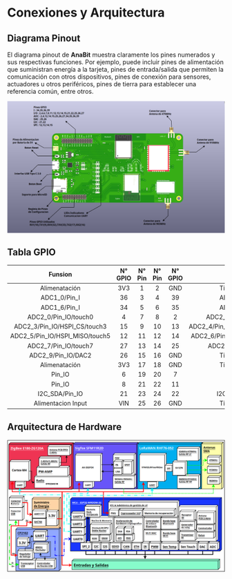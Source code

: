 # Conexiones y Arquitectura

## Diagrama Pinout

El diagrama pinout de **AnaBit** muestra claramente los pines numerados y sus respectivas funciones. Por ejemplo, puede incluir pines de alimentación que suministran energía a la tarjeta, pines de entrada/salida que permiten la comunicación con otros dispositivos, pines de conexión para sensores, actuadores u otros periféricos, pines de tierra para establecer una referencia común, entre otros.

![](assets/Imagenes/PinI-O_AnaBitRef.png)

## Tabla GPIO

|<center>Funsion</center>                       |<center>N° GPIO</center>|<center>N° Pin</center> |<center>N° Pin</center> |<center>N° GPIO</center>|<center>Funcion</center>             |
|-----------------------------------------------|------------------------|------------------------|------------------------|------------------------|-------------------------------------|
|<center>Alimenatación</center>                 |<center>3V3</center>    |<center>1</center>      |<center>2</center>      |<center>GND</center>    |<center>Tierra Comun</center>        |
|<center>ADC1_0/Pin_I</center>                  |<center>36</center>     |<center>3</center>      |<center>4</center>      |<center>39</center>     |<center>ADC1_3/Pin_I</center>        | 
|<center>ADC1_6/Pin_I</center>                  |<center>34</center>     |<center>5</center>      |<center>6</center>      |<center>35</center>     |<center>ADC1_7/Pin_I</center>       |    
|<center>ADC2_0/Pin_IO/touch0</center>          |<center>4</center>      |<center>7</center>      |<center>8</center>      |<center>2</center>      |<center>ADC2_2/Pin_IO/touch2</center>| 
|<center>ADC2_3/Pin_IO/HSPI_CS/touch3</center>  |<center>15</center>     |<center>9</center>      |<center>10</center>     |<center>13</center>     |<center>ADC2_4/Pin_IO/HSPI_MOSI/touch4</center>| 
|<center>ADC2_5/Pin_IO/HSPI_MISO/touch5</center>|<center>12</center>     |<center>11</center>     |<center>12</center>     |<center>14</center>     |<center>ADC2_6/Pin_IO/HSPI_CLK/touch6</center>| 
|<center>ADC2_7/Pin_IO/touch7</center>          |<center>27</center>     |<center>13</center>     |<center>14</center>     |<center>25</center>     |<center>ADC2_8/Pin_IO/DAC1</center>| 
|<center>ADC2_9/Pin_IO/DAC2</center>            |<center>26</center>     |<center>15</center>     |<center>16</center>     |<center>GND</center>    |<center>Tierra Comun</center>|   
|<center>Alimenatación</center>                 |<center>3V3</center>    |<center>17</center>     |<center>18</center>     |<center>GND</center>    |<center>Tierra Comun</center>| 
|<center>Pin_IO</center>                        |<center>6</center>      |<center>19</center>     |<center>20</center>     |<center>7</center>      |<center>Pin_IO</center>| 
|<center>Pin_IO</center>                        |<center>8</center>      |<center>21</center>     |<center>22</center>     |<center>11</center>     |<center>Pin_IO</center>| 
|<center>I2C_SDA/Pin_IO</center>                |<center>21</center>     |<center>23</center>     |<center>24</center>     |<center>22</center>     |<center>I2C_SCL/Pin_IO</center>| 
|<center>Alimentacion Input</center>            |<center>VIN</center>    |<center>25</center>     |<center>26</center>     |<center>GND</center>    |<center>Tierra Comun</center>| 

## Arquitectura de Hardware

![](assets/Imagenes/Arquitectura%20de%20hardware%20de%20la%20tarjeta%20de%20desarrollo%20IoT-Pintar.png)
